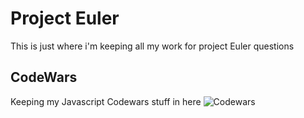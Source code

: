 # Project Euler 
This is just where i'm keeping all my work for project Euler questions

## CodeWars
Keeping my Javascript Codewars stuff in here
![Codewars](https://www.codewars.com/users/chrislojacono/badges/large)
